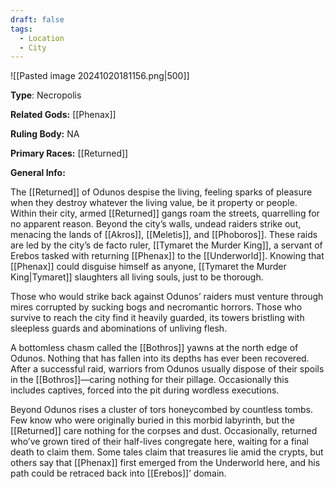 ```yaml
---
draft: false
tags:
  - Location
  - City
---
```

![[Pasted image 20241020181156.png|500]]

**Type**: Necropolis

**Related Gods:** [[Phenax]]

**Ruling Body:** NA

**Primary Races:** [[Returned]]

**General Info:** 

The [[Returned]] of Odunos despise the living, feeling sparks of pleasure when they destroy whatever the living value, be it property or people. Within their city, armed [[Returned]] gangs roam the streets, quarrelling for no apparent reason. Beyond the city’s walls, undead raiders strike out, menacing the lands of [[Akros]], [[Meletis]], and [[Phoboros]]. These raids are led by the city’s de facto ruler, [[Tymaret the Murder King]], a servant of Erebos tasked with returning [[Phenax]] to the [[Underworld]]. Knowing that [[Phenax]] could disguise himself as anyone, [[Tymaret the Murder King|Tymaret]] slaughters all living souls, just to be thorough.
 
Those who would strike back against Odunos’ raiders must venture through mires corrupted by sucking bogs and necromantic horrors. Those who survive to reach the city find it heavily guarded, its towers bristling with sleepless guards and abominations of unliving flesh.

A bottomless chasm called the [[Bothros]] yawns at the north edge of Odunos. Nothing that has fallen into its depths has ever been recovered. After a successful raid, warriors from Odunos usually dispose of their spoils in the [[Bothros]]—caring nothing for their pillage. Occasionally this includes captives, forced into the pit during wordless executions.

Beyond Odunos rises a cluster of tors honeycombed by countless tombs. Few know who were originally buried in this morbid labyrinth, but the [[Returned]] care nothing for the corpses and dust. Occasionally, returned who’ve grown tired of their half-lives congregate here, waiting for a final death to claim them. Some tales claim that treasures lie amid the crypts, but others say that [[Phenax]] first emerged from the Underworld here, and his path could be retraced back into [[Erebos]]’ domain.